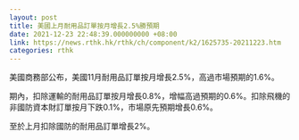 ```yaml
---
layout: post
title: 美國上月耐用品訂單按月增長2.5%勝預期
date: 2021-12-23 22:48:39.000000000 +08:00
link: https://news.rthk.hk/rthk/ch/component/k2/1625735-20211223.htm
categories: rthk
---
```


美國商務部公布，美國11月耐用品訂單按月增長2.5%，高過市場預期的1.6%。

期內，扣除運輸的耐用品訂單按月增長0.8%，增幅高過預期的0.6%。扣除飛機的非國防資本財訂單按月下跌0.1%，市場原先預期增長0.6%。

至於上月扣除國防的耐用品訂單增長2%。
